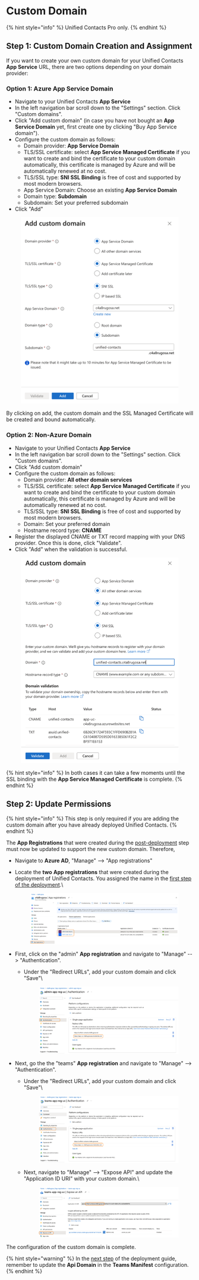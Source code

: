 # Custom Domain

{% hint style="info" %}
Unified Contacts Pro only.
{% endhint %}

## Step 1: Custom Domain Creation and Assignment

If you want to create your own custom domain for your Unified Contacts **App Service** URL, there are two options depending on your domain provider:

### **Option 1:** **Azure App Service Domain**

* Navigate to your Unified Contacts **App Service**
* In the left navigation bar scroll down to the "Settings" section. Click "Custom domains".
* Click "Add custom domain" (in case you have not bought an **App Service Domain** yet, first create one by clicking "Buy App Service domain").
* Configure the custom domain as follows:
  * Domain provider: **App Service Domain**
  * TLS/SSL certificate: select **App Service Managed Certificate** if you want to create and bind the certificate to your custom domain automatically, this certificate is managed by Azure and will be automatically renewed at no cost.
  * TLS/SSL type: **SNI SSL Binding** is free of cost and supported by most modern browsers.
  * App Service Domain: Choose an existing **App Service Domain**
  * Domain type: **Subdomain**
  * Subdomain: Set your preferred subdomain
* Click "Add"

<figure><img src="../../.gitbook/assets/image (90).png" alt=""><figcaption></figcaption></figure>

By clicking on add, the custom domain and the SSL Managed Certificate will be created and bound automatically.

### **Option 2: Non-Azure Domain**

* Navigate to your Unified Contacts **App Service**
* In the left navigation bar scroll down to the "Settings" section. Click "Custom domains".
* Click "Add custom domain"
* Configure the custom domain as follows:
  * Domain provider: **All other domain services**
  * TLS/SSL certificate: select **App Service Managed Certificate** if you want to create and bind the certificate to your custom domain automatically, this certificate is managed by Azure and will be automatically renewed at no cost.
  * TLS/SSL type: **SNI SSL Binding** is free of cost and supported by most modern browsers.
  * Domain: Set your preferred domain
  * Hostname record type: **CNAME**
* Register the displayed CNAME or TXT record mapping with your DNS provider. Once this is done, click "Validate".
* Click "Add" when the validation is successful.

<figure><img src="../../.gitbook/assets/image (79).png" alt=""><figcaption></figcaption></figure>

{% hint style="info" %}
In both cases it can take a few moments until the SSL binding with the **App Service Managed Certificate** is complete.
{% endhint %}

## Step 2: Update Permissions

{% hint style="info" %}
This step is only required if you are adding the custom domain after you have already deployed Unified Contacts.
{% endhint %}

The **App Registrations** that were created during the [post-deployment](../deployment/getting-started/unified-contacts-pro.md#step-2-perform-post-deployment-steps-permission-assignments) step must now be updated to support the new custom domain. Therefore,

* Navigate to **Azure AD**, "Manage" --> "App registrations"
*   Locate the **two** **App registrations** that were created during the deployment of Unified Contacts. You assigned the name in the [first step of the deployment](../deployment/getting-started/unified-contacts-pro.md#step-1-deploy-unified-contacts-pro-base-services).\


    <figure><img src="../../.gitbook/assets/image (92).png" alt=""><figcaption></figcaption></figure>
* First, click on the "admin" **App registration** and navigate to "Manage" --> "Authentication".
  *   Under the "Redirect URLs", add your custom domain and click "Save"\


      <figure><img src="../../.gitbook/assets/image (31).png" alt=""><figcaption></figcaption></figure>
* Next, go the the "teams" **App registration** and navigate to "Manage" --> "Authentication".
  *   Under the "Redirect URLs", add your custom domain and click "Save"\


      <figure><img src="../../.gitbook/assets/image (75).png" alt=""><figcaption></figcaption></figure>
  *   Next, navigate to "Manage" --> "Expose API" and update the "Application ID URI" with your custom domain.\


      <figure><img src="../../.gitbook/assets/image (32).png" alt=""><figcaption></figcaption></figure>

The configuration of the custom domain is complete.

{% hint style="warning" %}
In the [next step](../deployment/getting-started/unified-contacts-pro.md#step-4-add-unified-contacts-pro-to-your-app-store) of the deployment guide, remember to update the **Api Domain** in the **Teams Manifest** configuration.
{% endhint %}
